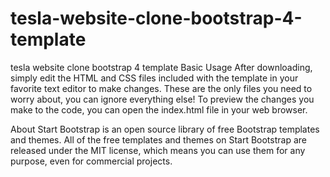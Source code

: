 # tesla-website-clone-bootstrap-4-template
tesla website clone bootstrap 4 template
Basic Usage After downloading, simply edit the HTML and CSS files included with the template in your favorite text editor to make changes. These are the only files you need to worry about, you can ignore everything else! To preview the changes you make to the code, you can open the index.html file in your web browser.

About Start Bootstrap is an open source library of free Bootstrap templates and themes. All of the free templates and themes on Start Bootstrap are released under the MIT license, which means you can use them for any purpose, even for commercial projects.

